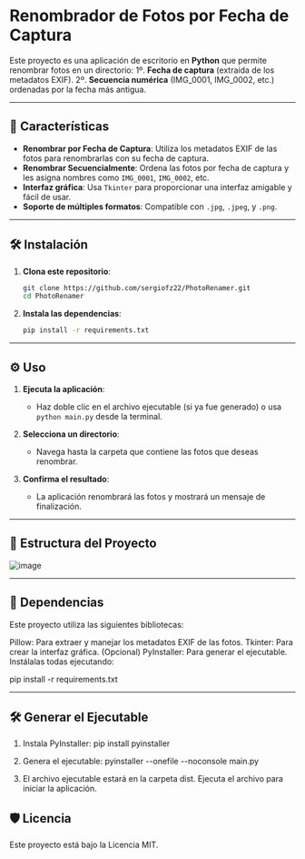 # Renombrador de Fotos por Fecha de Captura

Este proyecto es una aplicación de escritorio en **Python** que permite renombrar fotos en un directorio:
1º. **Fecha de captura** (extraída de los metadatos EXIF).
2º. **Secuencia numérica** (IMG_0001, IMG_0002, etc.) ordenadas por la fecha más antigua.

---

## 🚀 Características

- **Renombrar por Fecha de Captura**: Utiliza los metadatos EXIF de las fotos para renombrarlas con su fecha de captura.
- **Renombrar Secuencialmente**: Ordena las fotos por fecha de captura y les asigna nombres como `IMG_0001`, `IMG_0002`, etc.
- **Interfaz gráfica**: Usa `Tkinter` para proporcionar una interfaz amigable y fácil de usar.
- **Soporte de múltiples formatos**: Compatible con `.jpg`, `.jpeg`, y `.png`.

---

## 🛠️ Instalación

1. **Clona este repositorio**:
   ```bash
   git clone https://github.com/sergiofz22/PhotoRenamer.git
   cd PhotoRenamer
   
2. **Instala las dependencias**:
   ```bash
   pip install -r requirements.txt

   
---

## ⚙️ Uso

1. **Ejecuta la aplicación**:
   - Haz doble clic en el archivo ejecutable (si ya fue generado) o usa `python main.py` desde la terminal.

2. **Selecciona un directorio**:
   - Navega hasta la carpeta que contiene las fotos que deseas renombrar.

3. **Confirma el resultado**:
   - La aplicación renombrará las fotos y mostrará un mensaje de finalización.

---

##  📂 Estructura del Proyecto

![image](https://github.com/user-attachments/assets/9d53cf34-c44b-42c5-bbe2-158e7f2fe63b)

---

##  🧩 Dependencias
Este proyecto utiliza las siguientes bibliotecas:

Pillow: Para extraer y manejar los metadatos EXIF de las fotos.
Tkinter: Para crear la interfaz gráfica.
(Opcional) PyInstaller: Para generar el ejecutable.
Instálalas todas ejecutando:

pip install -r requirements.txt

---

##  🛠️ Generar el Ejecutable
1. Instala PyInstaller:
pip install pyinstaller

2. Genera el ejecutable:
pyinstaller --onefile --noconsole main.py

3. El archivo ejecutable estará en la carpeta dist. Ejecuta el archivo para iniciar la aplicación.

##  🛡️ Licencia
Este proyecto está bajo la Licencia MIT.
